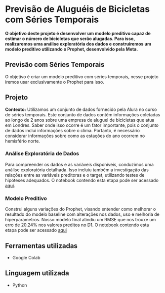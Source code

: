# Previsão de Aluguéis de Bicicletas com Séries Temporais

**O objetivo deste projeto é desenvolver um modelo preditivo capaz de estimar o número de bicicletas que serão alugadas. 
Para isso, realizaremos uma análise exploratória dos dados e construiremos um modelo preditivo utilizando o Prophet, desenvolvido pela Meta.**

## Previsão com Séries Temporais
O objetivo é criar um modelo preditivo com séries temporais, nesse projeto iremos usar exclusivamente o Prophet para isso.

## Projeto
**Contexto:** Utilizamos um conjunto de dados fornecido pela Alura no curso de séries temporais. Este conjunto de dados contém informações coletadas ao longo de 2 anos sobre uma empresa de aluguel de bicicletas que atua em Londres. Saber onde isso ocorre é um fator importante, pois o conjunto de dados inclui informações sobre o clima. Portanto, é necessário considerar informações sobre como as estações do ano ocorrem no hemisfério norte.

### Análise Exploratória de Dados
Para compreender os dados e as variáveis disponíveis, conduzimos uma análise exploratória detalhada.
Isso incluiu também a investigação das relações entre as variáveis preditoras e o target, utilizando testes de hipóteses adequados.
O notebook contendo esta etapa pode ser acessado [aqui](https://github.com/BrnCode/Previsao_Alugueis_Bicicletas_Series_Temporais/blob/main/EDA_locacoes_de_bicicleta.ipynb).

### Modelo Preditivo
Construi alguns variações do Prophet, visando entender como melhorar o resultado do modelo baseline com alterações nos dados, uso e melhoria de hiperparametros. Nosso modelo final atindiu um RMSE que nos trouxe um erro de 20.24% nos valores preditos no D1.
O notebook contendo esta etapa pode ser acessado [aqui](https://github.com/BrnCode/Previsao_Alugueis_Bicicletas_Series_Temporais/blob/main/Modelo_locacoes_de_bicicletas.ipynb)

## Ferramentas utilizadas

* Google Colab
  
## Linguagem utilizada

* Python
